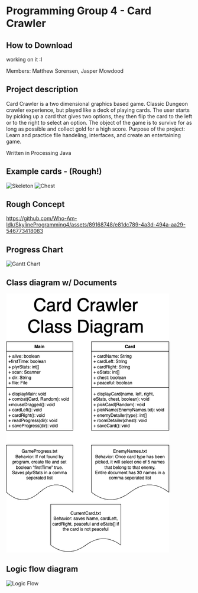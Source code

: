 # Programming Group 4 - Card Crawler

## How to Download

working on it :I

Members: Matthew Sorensen, Jasper Mowdood

## Project description

Card Crawler is a two dimensional graphics based game. Classic Dungeon crawler experience, but played like a deck of playing cards. The user starts by picking up a card that gives two options, they then flip the card to the left or to the right to select an option. The object of the game is to survive for as long as possible and collect gold for a high score. Purpose of the project: Learn and practice file handeling, interfaces, and create an entertaining game.

Written in Processing Java

## Example cards - (Rough!)

![Skeleton](https://github.com/Who-Am-Idk/SkylineProgramming4/blob/main/image/Screen%20Shot%202023-04-10%20at%208.33.49%20AM.png?raw=true)
![Chest](https://user-images.githubusercontent.com/89168748/230923382-6d6a8659-e3ac-40af-8aca-16f981362181.png)

## Rough Concept

https://github.com/Who-Am-Idk/SkylineProgramming4/assets/89168748/e81dc789-4a3d-494a-aa29-546773418083

## Progress Chart

![Gantt Chart](https://github.com/Who-Am-Idk/SkylineProgramming4/blob/main/image/GanttChart.png?raw=true)

## Class diagram w/ Documents

![Class Diagram](https://github.com/MarsMatthew/SkylineProgramming4/blob/main/image/CardCrawlerClass.drawio.png?raw=true)

## Logic flow diagram 

![Logic Flow](https://github.com/MarsMatthew/SkylineProgramming5/blob/main/image/CardCrawlerUML.drawio.png?raw=true)
